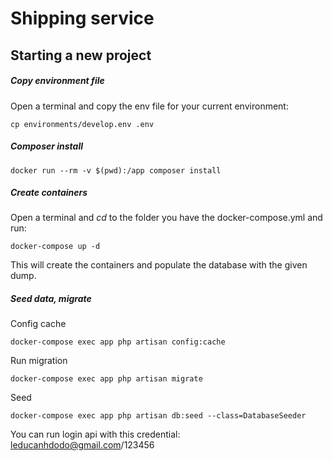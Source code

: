 # Shipping service

## Starting a new project

##### Copy environment file

Open a terminal and copy the env file for your current environment:
```
cp environments/develop.env .env
```

##### Composer install
```
docker run --rm -v $(pwd):/app composer install
```

##### Create containers

Open a terminal and *cd* to the folder you have the docker-compose.yml and run:
```
docker-compose up -d
```

This will create the containers and populate the database with the given dump.

##### Seed data, migrate
Config cache
```
docker-compose exec app php artisan config:cache
``` 

Run migration
```
docker-compose exec app php artisan migrate
```

Seed
```
docker-compose exec app php artisan db:seed --class=DatabaseSeeder
```

You can run login api with this credential: leducanhdodo@gmail.com/123456